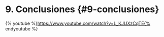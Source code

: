 # 9\. Conclusiones {#9-conclusiones}

{% youtube %}https://www.youtube.com/watch?v=L_KJUXzCqTE{% endyoutube %}
